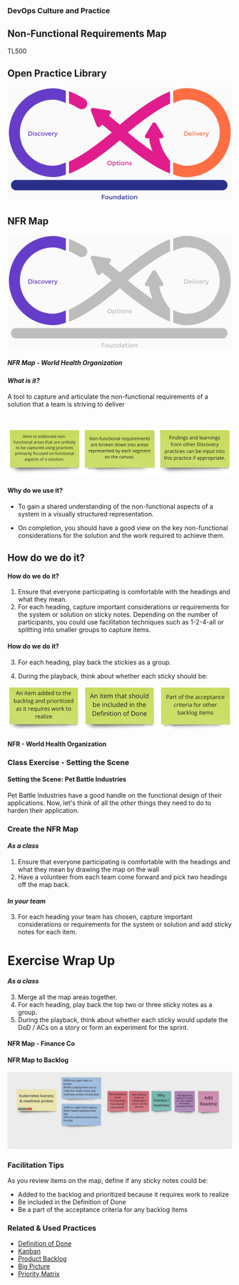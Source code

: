 <!-- .slide: data-background-image="images/RH_NewBrand_Background.png" -->
### DevOps Culture and Practice <!-- {.element: class="course-title"} -->
## Non-Functional Requirements Map <!-- {.element: class="title-color"} -->
TL500 <!-- {.element: class="title-color"} -->



<div class="r-stack">
<div class="fragment fade-out" data-fragment-index="0" >
  <h2>Open Practice Library</h2>
  <img src="images/opl-complete.png">
</div>
<div class="fragment current-visible" data-fragment-index="0" >
  <h2>NFR Map</h2>
  <a target="_blank" href="https://openpracticelibrary.com/practice/non-functional-requirements-map/">
  <img src="images/opl-discovery.png">
  </a>
</div>
</div>



##### NFR Map - World Health Organization <!-- .element: class="title-bottom-left" -->
<!-- .slide: data-background-size="contain" data-background-image="images/nfr-map/example-who-nfr-map.png", class="white-style" -->



#### _What is it?_
A tool to capture and articulate the non-functional requirements of a solution that a team is striving to deliver

<br>

![what-is-it](images/nfr-map/what-is-it.png)<!-- .element: class="image-no-shadow image-full-width" -->
<!--  
#### _What is it?_
* Aims to elaborate non-functional areas that are unlikely to be captured using practices primarily focused on functional aspects of a solution.
* Non-functional requirements are broken down into areas represented by each segment on the canvas.
* Findings and learnings from other Discovery practices can be input into this practice if appropriate.
-->



#### Why do we use it?
* To gain a shared understanding of the non-functional aspects of a system in a visually structured representation. 

* On completion, you should have a good view on the key non-functional considerations for the solution and the work required to achieve them.
<!--
--->



## How do we do it?
<!-- .slide: data-background-size="contain" data-background-image="https://openpracticelibrary.com/images/non-functional-requirements-map.jpg", class="black-style" -->



#### How do we do it?
1. Ensure that everyone participating is comfortable with the headings and what they mean. <!-- .element: class="fragment" -->
2. For each heading, capture important considerations or requirements for the system or solution on sticky notes. Depending on the number of participants, you could use facilitation techniques such as 1-2-4-all or splitting into smaller groups to capture items. <!-- .element: class="fragment" -->
<!-- .slide: data-background-size="contain" data-background-image="https://openpracticelibrary.com/images/non-functional-requirements-map.jpg", class="black-style" data-background-opacity="0.2"	 -->



#### How do we do it?
<!-- .slide: data-background-size="contain" data-background-image="https://openpracticelibrary.com/images/non-functional-requirements-map.jpg", class="black-style" data-background-opacity="0.2"	 -->
3. For each heading, play back the stickies as a group.  <!-- .element: class="fragment" data-fragment-index="0" -->
<!--TechEdit: "play back" seems an odd action for a sticky note, it's more for a video or recording. If participants are reading the stickies out, say "read out" or "read aloud"; "For each heading, read the sticky notes aloud as a group." This phrasing is used again later so if changed here we should change all.-->
4. During the playback, think about whether each sticky should be:  <!-- .element: class="fragment" data-fragment-index="1" -->

![how](images/nfr-map/how-to-do-it.png)<!-- .element: class="fragment image-no-shadow image-full-width" data-fragment-index="1"-->



#### NFR - World Health Organization <!-- .element: class="title-bottom-left" -->
<!-- .slide: data-background-size="contain" data-background-image="images/nfr-map/example-who-nfr-map.png", class="white-style" -->



### Class Exercise - Setting the Scene



#### Setting the Scene: Pet Battle Industries

Pet Battle Industries have a good handle on the functional design of their applications. Now, let's think of all the _other_ things they need to do to harden their application.



### Create the NFR Map
#### *As a class*

1. Ensure that everyone participating is comfortable with the headings and what they mean by drawing the map on the wall
2. Have a volunteer from each team come forward and pick two headings off the map back.
#### *In your team*
3. For each heading your team has chosen, capture important considerations or requirements for the system or solution and add sticky notes for each item.



# Exercise Wrap Up
#### *As a class*
3. Merge all the map areas together.
4. For each heading, play back the top two or three sticky notes as a group.
5. During the playback, think about whether each sticky would update the DoD / ACs on a story or form an experiment for the sprint.



#### NFR Map - Finance Co <!-- .element: class="title-bottom-left" -->
<!-- .slide: data-background-size="contain" data-background-image="images/nfr-map/nfr-example-2.png", class="white-style" -->



#### NFR Map to Backlog
![nfr-to-backlog](./images/nfr-map/nfr-to-backlog.png)



### Facilitation Tips
As you review items on the map, define if any sticky notes could be:

- Added to the backlog and prioritized because it requires work to realize
- Be included in the Definition of Done
- Be a part of the acceptance criteria for any backlog items



<!-- .slide: data-background-image="images/book-background.jpeg", class="black-style"  data-background-opacity="0.3" -->
### Related & Used Practices
- [Definition of Done](https://openpracticelibrary.com/practice/definition-of-done/)
- [Kanban](https://openpracticelibrary.com/practice/kanban)
- [Product Backlog](https://openpracticelibrary.com/practice/)
- [Big Picture](https://openpracticelibrary.com/practice/big-picture)
- [Priority Matrix](https://openpracticelibrary.com/practice/impact-effort-prioritization-matrix/)
